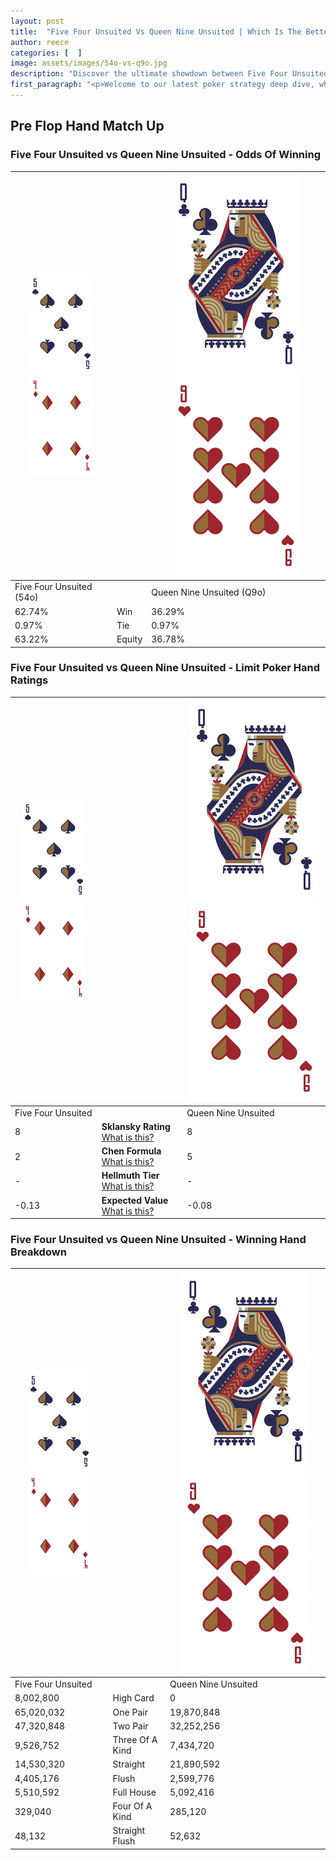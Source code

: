 ```yaml
---
layout: post
title:  "Five Four Unsuited Vs Queen Nine Unsuited | Which Is The Better Hand In Poker? A Complete Guide"
author: reece
categories: [  ]
image: assets/images/54o-vs-q9o.jpg
description: "Discover the ultimate showdown between Five Four Unsuited and Queen Nine Unsuited in poker! Uncover the odds, strategies, and scenarios where one hand triumphs over the other. Get ready to up your poker game with this thrilling analysis."
first_paragraph: "<p>Welcome to our latest poker strategy deep dive, where we're pitting two distinct hands against each other in a high-stakes showdown: Five Four Unsuited vs Queen Nine Unsuited.</p><p>In the dynamic world of poker, every decision counts, and knowing which hand holds the upper hand is key to your success at the table.</p><p>In this article, we'll dissect these two hands, explore the scenarios where one dominates the other, and equip you with the knowledge to make strategic choices that can tip the odds in your favor.</p><p>Get ready to unravel the intriguing dynamics of these poker hands and elevate your game to new heights.</p>"
---
```




[comment]: # (sp0)

## Pre Flop Hand Match Up

<div class="table hand-ratings" markdown="1"> 



### Five Four Unsuited vs Queen Nine Unsuited - Odds Of Winning


    
| ![image info](assets/images/hand1/5.png) ![image info](assets/images/hand1/4o.png) |  | ![image info](assets/images/hand2/Q.png) ![image info](assets/images/hand2/9o.png) |
| -------- | -------- | -------- |
| Five Four Unsuited (54o) |  | Queen Nine Unsuited (Q9o) |
| 62.74% | Win | 36.29% |
| 0.97% | Tie | 0.97% |
| 63.22% | Equity | 36.78% |




[comment]: # (sp1)



### Five Four Unsuited vs Queen Nine Unsuited - Limit Poker Hand Ratings


    
| ![image info](assets/images/hand1/5.png) ![image info](assets/images/hand1/4o.png) |  | ![image info](assets/images/hand2/Q.png) ![image info](assets/images/hand2/9o.png) |
| -------- | -------- | -------- |
| Five Four Unsuited |  | Queen Nine Unsuited |
| 8 | **Sklansky Rating** [What is this?](/sklansky-rating-explained) | 8 |
| 2 | **Chen Formula** [What is this?](/chen-formula-explained) | 5 |
| - | **Hellmuth Tier** [What is this?](/Hellmuth-tier-explained) | - |
| -0.13 | **Expected Value** [What is this?](/expected-value-explained) | -0.08 |




[comment]: # (sp2)



### Five Four Unsuited vs Queen Nine Unsuited - Winning Hand Breakdown


    
| ![image info](assets/images/hand1/5.png) ![image info](assets/images/hand1/4o.png) |  | ![image info](assets/images/hand2/Q.png) ![image info](assets/images/hand2/9o.png) |
| -------- | -------- | -------- |
| Five Four Unsuited |  | Queen Nine Unsuited |
| 8,002,800 | High Card | 0 |
| 65,020,032 | One Pair | 19,870,848 |
| 47,320,848 | Two Pair | 32,252,256 |
| 9,526,752 | Three Of A Kind | 7,434,720 |
| 14,530,320 | Straight | 21,890,592 |
| 4,405,176 | Flush | 2,599,776 |
| 5,510,592 | Full House | 5,092,416 |
| 329,040 | Four Of A Kind | 285,120 |
| 48,132 | Straight Flush | 52,632 |




[comment]: # (sp3)



</div>

[comment]: # (sp4)



[comment]: # (sp5)

